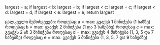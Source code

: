 largest = a;
if largest < b:
    largest = b;
if largest < c:
    largest = c;
if largest < d:
    largest = d;
if largest < e:
    largest = e;
return largest

<!-- 5! = 120. სულ გვაქვს 120 შემთხვევა. აქედან თითოეულ ელემენტზე:
4! = 24
24/120 = 1/5
ხოლო e-ს შემთხვევაში 1! = 1 -->

ცალკეული შემთხვევები:
როდესაც a = max:
    გვაქვს 1 მინიჭება (1 ხაზზე)
როდესაც b = max:
    გვაქვს 2 მინიჭება (1 და 3 ხაზებზე)
როდესაც c = max:
    გვაქვს 2 ან 3 მინიჭება 
როდესაც d = max:
    გვაქვს 4 მინიჭება (1, 3, 5 და 7 ხაზებზე)
როდესაც e = max:
    გვაქვს 5 მინიჭება (1, 3, 5, 7 და 9 ხაზებზე)

